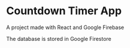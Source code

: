 # Countdown Timer App

A project made with React and Google Firebase

The database is stored in Google Firestore
